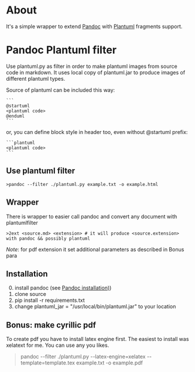 # About

It's a simple wrapper to extend [Pandoc](http://pandoc.org/) with [Plantuml](plantuml.com) fragments support.

# Pandoc Plantuml filter

Use plantuml.py as filter in order to make plantuml images from source code in markdown.
It uses local copy of plantuml.jar to produce images of different plantuml types.
 
Source of plantuml can be included this way:

	```
	@startuml
	<plantuml code>
	@enduml
	```

or, you can define block style in header too, even without @startuml prefix:

	```plantuml
	<plantuml code>
	```

## Use plantuml filter

    >pandoc --filter ./plantuml.py example.txt -o example.html

## Wrapper

There is wrapper to easier call pandoc and convert any document with plantumlfilter

    >2ext <source.md> <extension> # it will produce <source.extension> with pandoc && possibly plantuml

*Note*: for pdf extension it set additional parameters as described in Bonus para


## Installation

0. install pandoc (see [Pandoc installation)](http://pandoc.org/installing.html))
1. clone source
2. pip install -r requirements.txt
3. change plantuml_jar = "/usr/local/bin/plantuml.jar" to your location

## Bonus: make cyrillic pdf
To create pdf you have to install latex engine first. The easiest to install was xelatext for me.
You can use any you likes.
>pandoc --filter ./plantuml.py --latex-engine=xelatex --template=template.tex example.txt -o example.pdf

